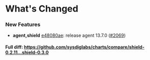 # What's Changed

### New Features
- **agent,shield** [e48080ae](https://github.com/sysdiglabs/charts/commit/e48080aee167e1a324e09ff092676378abb4c3f1): release agent 13.7.0 ([#2069](https://github.com/sysdiglabs/charts/issues/2069))
#### Full diff: https://github.com/sysdiglabs/charts/compare/shield-0.2.11...shield-0.3.0

